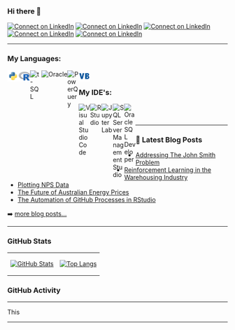 ### Hi there 👋

<!-- Shield details: https://shields.io/#your-badge -->
<!-- Good Badges Repo: https://github.com/alexandresanlim/Badges4-README.md-Profile -->
<!-- Another good Badges Repo: https://github.com/Ileriayo/markdown-badges -->
[![Connect on LinkedIn](https://img.shields.io/badge/--website?label=Website&logo=home-assistant&style=social)][website]
[![Connect on LinkedIn](https://img.shields.io/badge/--linkedin?label=LinkedIn&logo=linkedin&style=social)][linkedin]
[![Connect on LinkedIn](https://img.shields.io/badge/--stackoverflow?label=StackOverflow&logo=stack-overflow&style=social)][stackoverflow]
[![Connect on LinkedIn](https://img.shields.io/badge/--github?label=GitHub&logo=github&style=social)][github]
[![Connect on LinkedIn](https://img.shields.io/badge/--medium?label=Medium&logo=medium&style=social)][medium]

---

### My Languages:

[<img align="left" alt="Python" width="26px" src="https://raw.githubusercontent.com/github/explore/80688e429a7d4ef2fca1e82350fe8e3517d3494d/topics/python/python.png" />](https://www.python.org/ "Python")
[<img align="left" alt="R" width="26px" src="https://raw.githubusercontent.com/github/explore/80688e429a7d4ef2fca1e82350fe8e3517d3494d/topics/r/r.png" />](https://www.r-project.org/ "R")
[<img align="left" alt="t-SQL" width="26px" src="https://hackr.io/tutorials/learn-sql-server/logo/logo-sql-server?ver=1557508629" />](https://www.microsoft.com/en-au/sql-server/ "PL-SQL")
[<img align="left" alt="Oracle" height="26px" src="https://www.tenfold.com/wp-content/uploads/2017/05/icon-oracle-sales-cloud.png" />](https://oracle.com/database "Oracle Database")
[<img align="left" alt="PowerQuery" width="26px" src="https://computrain.com//wp-content/uploads/2018/02/pq-icon-150x150.png" />](https://docs.microsoft.com/en-us/power-query/ "Power Query")
[<img align="left" alt="VB" width="26px" src="https://raw.githubusercontent.com/vscode-icons/vscode-icons/master/icons/file_type_vb.svg" />](https://docs.microsoft.com/en-us/dotnet/visual-basic/ "Visual Basic")

</br>

### My IDE's:

[<img align="left" alt="Visual Studio Code" width="26px" src="https://upload.wikimedia.org/wikipedia/commons/thumb/9/9a/Visual_Studio_Code_1.35_icon.svg/1024px-Visual_Studio_Code_1.35_icon.svg.png" />](https://code.visualstudio.com/ "Visual Studio Code")
[<img align="left" alt="RStudio" width="26px" src="https://enholm.net/wp-content/uploads/2015/08/RStudio-Ball.png" />](https://rstudio.com/ "RStudio")
[<img align="left" alt="Jupyter Lab" width="26px" src="https://miro.medium.com/max/1036/1*FogMIj4gYwp3fTHLZuwavQ.png" />](https://jupyterlab.readthedocs.io/en/latest/ "Jupyter Lab")
[<img align="left" alt="SQL Server Management Studio" width="26px" src="https://www.edureka.co/blog/wp-content/uploads/2019/10/logo.png" />](https://docs.microsoft.com/en-us/sql/ssms/ "SQL Server Management Studio")
[<img align="left" alt="Oracle SQL Developer" width="26px" src="https://www.freeiconspng.com/uploads/sql-server-icon-png-28.png" />](http://oracle.com/technetwork/developer-tools/sql-developer/ "Oracle SQL Developer")

</br>
</br>

---

### 📕 Latest Blog Posts

<!-- Blog Post Workflow: https://github.com/gautamkrishnar/blog-post-workflow -->

<!-- BLOG-POST-LIST:START -->
- [Addressing The John Smith Problem](https://towardsdatascience.com/addressingthejohnsmithproblem-1533da4f7db8?source=rss-56d03114dd5a------2)
- [Reinforcement Learning in the Warehousing Industry](https://medium.com/ai-in-plain-english/reinforcement-learning-in-the-warehousing-industry-a5e7f1c28422?source=rss-56d03114dd5a------2)
- [Plotting NPS Data](https://medium.com/analytics-vidhya/plottingnps-2958b642a51f?source=rss-56d03114dd5a------2)
- [The Future of Australian Energy Prices](https://medium.com/trends-in-data-science/ausenergyprices-737b9cbe5540?source=rss-56d03114dd5a------2)
- [The Automation of GitHub Processes in RStudio](https://medium.com/@chrimaho/githubautomation-ce1b7616fa8c?source=rss-56d03114dd5a------2)
<!-- BLOG-POST-LIST:END -->

➡️ [more blog posts...][medium]

---

### GitHub Stats

<!-- GitHub Stats: https://github.com/anuraghazra/github-readme-stats -->
<!-- Set up as a one-row table, to get some pretty formatting of columns & borders -->

<table align="center">
<tr>
<td align="center">

[![GitHub Stats](https://chrimaho-github-readme-stats.vercel.app/api?username=chrimaho&show_icons=true&hide_border=true)][github]


</td>
<td align="center">

[![Top Langs](https://chrimaho-github-readme-stats.vercel.app/api/top-langs/?username=chrimaho&langs_count=8&hide_border=true&hide=html)][github]

</td>
</tr>
</table>

### GitHub Activity

<!--START_SECTION:activity-->
<!--END_SECTION:activity-->


---

<!-- GitHub Activity: https://github.com/marketplace/actions/github-activity-readme -->

This

---

<!--
**chrimaho/chrimaho** is a ✨ _special_ ✨ repository because its `README.md` (this file) appears on your GitHub profile.

Here are some ideas to get you started:

- 🔭 I’m currently working on ...
- 🌱 I’m currently learning ...
- 👯 I’m looking to collaborate on ...
- 🤔 I’m looking for help with ...
- 💬 Ask me about ...
- 📫 How to reach me: ...
- 😄 Pronouns: ...
- ⚡ Fun fact: ...

-->

[website]: https://chrismahoney.com.au/?target=_blank
[linkedin]: https://www.linkedin.com/in/chrimaho/
[github]: https://github.com/chrimaho
[medium]: https://medium.com/@chrimaho
[stackoverflow]: https://stackoverflow.com/users/12036005/chrimaho